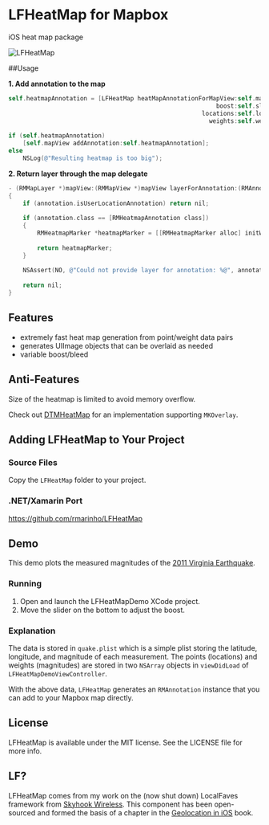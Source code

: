 # LFHeatMap for Mapbox

iOS heat map package

![LFHeatMap](lfheatmap_screenshot.png)

##Usage

**1. Add annotation to the map**

```objective-c
self.heatmapAnnotation = [LFHeatMap heatMapAnnotationForMapView:self.mapView
                                                          boost:self.slider.value
                                                      locations:self.locations
                                                        weights:self.weights];
                                                        
if (self.heatmapAnnotation) 
    [self.mapView addAnnotation:self.heatmapAnnotation];
else
    NSLog(@"Resulting heatmap is too big");
```

**2. Return layer through the map delegate**

```objective-c
- (RMMapLayer *)mapView:(RMMapView *)mapView layerForAnnotation:(RMAnnotation *)annotation
{
    if (annotation.isUserLocationAnnotation) return nil;
    
    if (annotation.class == [RMHeatmapAnnotation class])
    {
        RMHeatmapMarker *heatmapMarker = [[RMHeatmapMarker alloc] initWithHeatmapAnnotation:(RMHeatmapAnnotation*)annotation];
        
        return heatmapMarker;
    }
    
    NSAssert(NO, @"Could not provide layer for annotation: %@", annotation);
    
    return nil;
}
```

## Features
* extremely fast heat map generation from point/weight data pairs
* generates UIImage objects that can be overlaid as needed
* variable boost/bleed

## Anti-Features
Size of the heatmap is limited to avoid memory overflow.

Check out [DTMHeatMap](https://github.com/dataminr/DTMHeatmap) for an implementation supporting `MKOverlay`.

## Adding LFHeatMap to Your Project

### Source Files

Copy the `LFHeatMap` folder to your project.

### .NET/Xamarin Port
https://github.com/rmarinho/LFHeatMap

## Demo
This demo plots the measured magnitudes of the [2011 Virginia Earthquake](http://en.wikipedia.org/wiki/2011_Virginia_earthquake).

### Running
1. Open and launch the LFHeatMapDemo XCode project. 
2. Move the slider on the bottom to adjust the boost.

### Explanation

The data is stored in `quake.plist` which is a simple plist storing the latitude, longitude, and magnitude of each measurement. The points (locations) and weights (magnitudes) are stored in two `NSArray` objects in `viewDidLoad` of `LFHeatMapDemoViewController`.

With the above data, `LFHeatMap` generates an `RMAnnotation` instance that you can add to your Mapbox map directly.

## License

LFHeatMap is available under the MIT license. See the LICENSE file for more info.


## LF?

LFHeatMap comes from my work on the (now shut down) LocalFaves framework from [Skyhook Wireless](http://skyhookwireless.com). This component has been open-sourced and formed the basis of a chapter in the [Geolocation in iOS](http://www.amazon.com/Geolocation-iOS-Mobile-Positioning-Mapping/dp/1449308449/ref=sr_1_18?ie=UTF8&qid=undefined&sr=8-18&keywords=corelocation) book.
